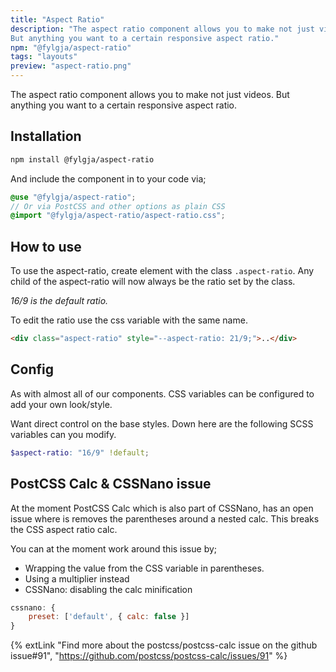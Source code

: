 ```yaml
---
title: "Aspect Ratio"
description: "The aspect ratio component allows you to make not just videos.
But anything you want to a certain responsive aspect ratio."
npm: "@fylgja/aspect-ratio"
tags: "layouts"
preview: "aspect-ratio.png"
---
```


The aspect ratio component allows you to make not just videos.
But anything you want to a certain responsive aspect ratio.

## Installation

```bash
npm install @fylgja/aspect-ratio
```

And include the component in to your code via;

```scss
@use "@fylgja/aspect-ratio";
// Or via PostCSS and other options as plain CSS
@import "@fylgja/aspect-ratio/aspect-ratio.css";
```

## How to use

To use the aspect-ratio, create element with the class `.aspect-ratio`.
Any child of the aspect-ratio will now always be the ratio set by the class.

_16/9 is the default ratio._

To edit the ratio use the css variable with the same name.

```html
<div class="aspect-ratio" style="--aspect-ratio: 21/9;">..</div>
```

## Config

As with almost all of our components.
CSS variables can be configured to add your own look/style.

Want direct control on the base styles.
Down here are the following SCSS variables can you modify.

```scss
$aspect-ratio: "16/9" !default;
```

## PostCSS Calc & CSSNano issue

At the moment PostCSS Calc which is also part of CSSNano,
has an open issue where is removes the parentheses around a nested calc.
This breaks the CSS aspect ratio calc.

You can at the moment work around this issue by;

- Wrapping the value from the CSS variable in parentheses.
- Using a multiplier instead
- CSSNano: disabling the calc minification

```js
cssnano: {
    preset: ['default', { calc: false }]
}
```

{% extLink "Find more about the postcss/postcss-calc issue on the github issue#91", "https://github.com/postcss/postcss-calc/issues/91" %}
